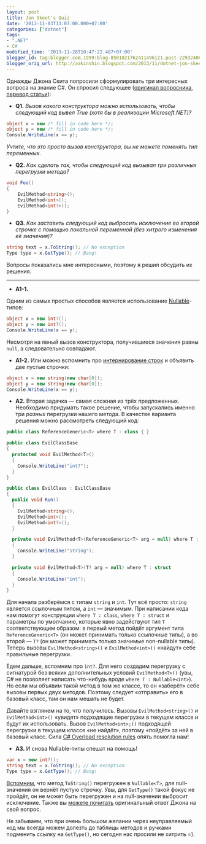 ```yaml
---
layout: post
title: Jon Skeet's Quiz
date: '2013-11-03T13:07:00.000+07:00'
categories: ["dotnet"]
tags:
- ".NET"
- C#
modified_time: '2013-11-28T10:47:22.487+07:00'
blogger_id: tag:blogger.com,1999:blog-8501021762411496121.post-2293240609759283488
blogger_orig_url: http://aakinshin.blogspot.com/2013/11/dotnet-jon-skeet-quiz.html
---
```


Однажды Джона Скита попросили сформулировать три интересных вопроса на знание C#. Он спросил следующее ([оригинал вопросника](http://www.dotnetcurry.com/magazine/jon-skeet-quiz.aspx),	[перевод статьи](http://timyrguev.blogspot.ru/2013/10/blog-post.html)):

* **Q1.** *Вызов какого конструктора можно использовать, чтобы следующий код вывел True (хотя бы в реализации Microsoft.NET)?*

```cs
object x = new /* fill in code here */;
object y = new /* fill in code here */;
Console.WriteLine(x == y);
```

*Учтите, что это просто вызов конструктора, вы не можете поменять тип переменных.*

* **Q2.** *Как сделать так, чтобы следующий код вызывал три различных перегрузки метода?*

```cs
void Foo()
{
    EvilMethod<string>();
    EvilMethod<int>();
    EvilMethod<int?>();
}
```

* **Q3.** *Как заставить следующий код выбросить исключение во второй строчке с помощью локальной переменной (без хитрого изменения её значения)?*

```cs
string text = x.ToString(); // No exception
Type type = x.GetType(); // Bang!
```

Вопросы показались мне интересными, поэтому я решил обсудить их решения.<!--more-->

---

* **A1-1.**

Одним из самых простых способов является использование [Nullable](http://msdn.microsoft.com/en-us/library/1t3y8s4s(v=vs.90).aspx)-типов:

```cs
object x = new int?();
object y = new int?();
Console.WriteLine(x == y);
```

Несмотря на явный вызов конструктора, получившиеся значения равны `null`, а следовательно совпадают.

* **A1-2.** Или можно вспомнить про [интернирование строк](http://blogs.msdn.com/b/ericlippert/archive/2009/09/28/string-interning-and-string-empty.aspx) и объявить две пустые строчки:

```cs
object x = new string(new char[0]);
object y = new string(new char[0]);
Console.WriteLine(x == y);
```

* **A2.** Вторая задачка — самая сложная из трёх предложенных. Необходимо придумать такое решение, чтобы запускались именно три *разных* перегрузки нашего метода. В качестве варианта решения можно рассмотреть следующий код:

```cs
public class ReferenceGeneric<T> where T : class { }

public class EvilClassBase
{
  protected void EvilMethod<T>()
  {
    Console.WriteLine("int?");
  }
}

public class EvilClass : EvilClassBase
{
  public void Run()
  {
    EvilMethod<string>();
    EvilMethod<int>();
    EvilMethod<int?>();
  }

  private void EvilMethod<T>(ReferenceGeneric<T> arg = null) where T : class
  {
    Console.WriteLine("string");
  }

  private void EvilMethod<T>(T? arg = null) where T : struct
  {
    Console.WriteLine("int");
  }
}
```

Для начала разберёмся с типам `string` и `int`. Тут всё просто: `string` является ссылочным типом, а `int` — значимым. При написании кода нам помогут конструкции `where T : class`, `where T : struct` и параметры по умолчанию, которые явно задействуют тип `T` соответствующим образом: в первый метод пойдёт аргумент типа `ReferenceGeneric<T>` (он может принимать только ссылочные типы), а во второй — `T?` (он может принимать только значимые non-nullable типы). Теперь вызовы `EvilMethod<string>()` и `EvilMethod<int>()` «найдут» себе правильные перегрузки.

Едем дальше, вспомним про `int?`. Для него создадим перегрузку с сигнатурой без всяких дополнительных условий `EvilMethod<T>()` (увы, C# не позволяет написать что-нибудь вроде `where T : Nullable<int>`). Но если мы объявим такой метод в том же классе, то он «заберёт» себе вызовы первых двух методов. Поэтому следует «отправить» его в базовый класс, там он нам мешать не будет.

Давайте взглянем на то, что получилось. Вызовы `EvilMethod<string>()` и `EvilMethod<int>()` «увидят» подходящие перегрузки в текущем классе и будут их использовать. Вызов `EvilMethod<int>;()` подходящей перегрузки в текущем классе «не найдёт», поэтому «пойдёт» за ней в базовый класс. Сила [C# Overload resolution rules](http://msdn.microsoft.com/en-us/library/aa691336%28v=vs.71%29.aspx) опять помогла нам!

* **A3.** И снова Nullable-типы спешат на помощь!

```cs
var x = new int?();
string text = x.ToString(); // No exception
Type type = x.GetType(); // Bang!
```

[Вспомним](http://msdn.microsoft.com/en-us/library/9hd15ket.aspx), что метод `ToString()` перегружен в `Nullable<T>`, для null-значения он вернёт пустую строчку. Увы, для `GetType()` такой фокус не пройдёт, он не может быть перегружен и на null-значении выбросит исключение. Также вы [можете почитать](http://stackoverflow.com/questions/12725631/nullable-type-gettype-throws-exception) оригинальный ответ Джона на свой вопрос.

Не забываем, что при очень большом желании через неуправляемый код мы всегда можем долезть до таблицы методов и ручками подменить ссылку на `GetType()`, но сегодня нас просили не хитрить =).
